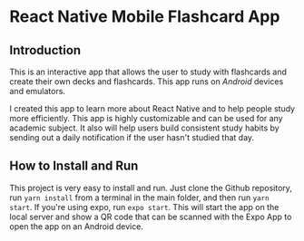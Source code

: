 # React Native Mobile Flashcard App

## Introduction

This is an interactive app that allows the user to study with flashcards and create their own decks and flashcards.
This app runs on *Android* devices and emulators. 

I created this app to learn more about React Native and to help
people study more efficiently. This app is highly customizable and
can be used for any academic subject. It also will help users build
consistent study habits by sending out a daily notification if the 
user hasn't studied that day. 

## How to Install and Run

This project is very easy to install and run. Just clone the 
Github repository, run `yarn install` from a terminal in the main 
folder, and then run `yarn start`. If you're using expo, run 
`expo start`. This will start the app on the local server and 
show a QR code that can be scanned with the Expo App to open the app
on an Android device.  